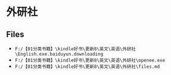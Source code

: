 # 外研社

## Files

- `F:/【01分类书籍】\kindle好书\更新8\英文\英语\外研社\English.exe.baiduyun.downloading`
- `F:/【01分类书籍】\kindle好书\更新8\英文\英语\外研社\openee.exe`
- `F:/【01分类书籍】\kindle好书\更新8\英文\英语\外研社\files.md`
